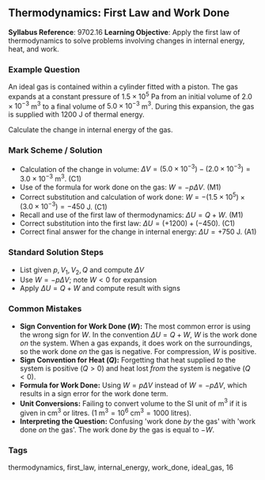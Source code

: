 ## Thermodynamics: First Law and Work Done

**Syllabus Reference**: 9702.16
**Learning Objective**: Apply the first law of thermodynamics to solve problems involving changes in internal energy, heat, and work.

### Example Question
An ideal gas is contained within a cylinder fitted with a piston. The gas expands at a constant pressure of $1.5 \times 10^5$ Pa from an initial volume of $2.0 \times 10^{-3}$ m$^3$ to a final volume of $5.0 \times 10^{-3}$ m$^3$. During this expansion, the gas is supplied with $1200$ J of thermal energy.

Calculate the change in internal energy of the gas.

### Mark Scheme / Solution
-   Calculation of the change in volume: $\Delta V = (5.0 \times 10^{-3}) - (2.0 \times 10^{-3}) = 3.0 \times 10^{-3}$ m$^3$. (C1)
-   Use of the formula for work done on the gas: $W = -p\Delta V$. (M1)
-   Correct substitution and calculation of work done: $W = -(1.5 \times 10^5) \times (3.0 \times 10^{-3}) = -450$ J. (C1)
-   Recall and use of the first law of thermodynamics: $\Delta U = Q + W$. (M1)
-   Correct substitution into the first law: $\Delta U = (+1200) + (-450)$. (C1)
-   Correct final answer for the change in internal energy: $\Delta U = +750$ J. (A1)

### Standard Solution Steps
- List given $p, V_1, V_2, Q$ and compute $\Delta V$
- Use $W=-p\Delta V$; note $W<0$ for expansion
- Apply $\Delta U=Q+W$ and compute result with signs

### Common Mistakes
-   **Sign Convention for Work Done ($W$):** The most common error is using the wrong sign for $W$. In the convention $\Delta U = Q + W$, $W$ is the work done *on* the system. When a gas expands, it does work on the surroundings, so the work done *on* the gas is negative. For compression, $W$ is positive.
-   **Sign Convention for Heat ($Q$):** Forgetting that heat supplied *to* the system is positive ($Q>0$) and heat lost *from* the system is negative ($Q<0$).
-   **Formula for Work Done:** Using $W = p\Delta V$ instead of $W = -p\Delta V$, which results in a sign error for the work done term.
-   **Unit Conversions:** Failing to convert volume to the SI unit of m$^3$ if it is given in cm$^3$ or litres. ($1$ m$^3 = 10^6$ cm$^3 = 1000$ litres).
-   **Interpreting the Question:** Confusing 'work done *by* the gas' with 'work done *on* the gas'. The work done *by* the gas is equal to $-W$.

### Tags
thermodynamics, first_law, internal_energy, work_done, ideal_gas, 16